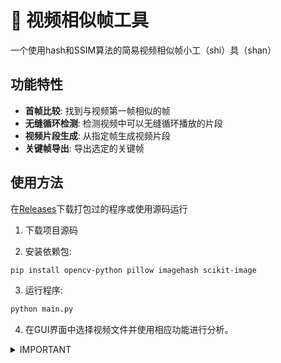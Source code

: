 # 🎉 视频相似帧工具

一个使用hash和SSIM算法的简易视频相似帧小工（shi）具（shan）

## 功能特性

- **首帧比较**: 找到与视频第一帧相似的帧
- **无缝循环检测**: 检测视频中可以无缝循环播放的片段
- **视频片段生成**: 从指定帧生成视频片段
- **关键帧导出**: 导出选定的关键帧

## 使用方法

在[Releases](https://github.com/Ekac00/video_similar_frame_tool/releases)下载打包过的程序或使用源码运行

1. 下载项目源码


2. 安装依赖包:
```bash
pip install opencv-python pillow imagehash scikit-image
```

3. 运行程序:
```bash
python main.py
```

4. 在GUI界面中选择视频文件并使用相应功能进行分析。

<details>

<summary>IMPORTANT</summary>
> [!IMPORTANT]
> _能不能跑起来其实我也不知道_<br>
> _大部分都是AI写的_
<img src=""

</details>

## 技术栈

- Python 3.8+
- OpenCV
- Pillow
- imagehash
- scikit-image

## 贡献

欢迎贡献代码和反馈问题！